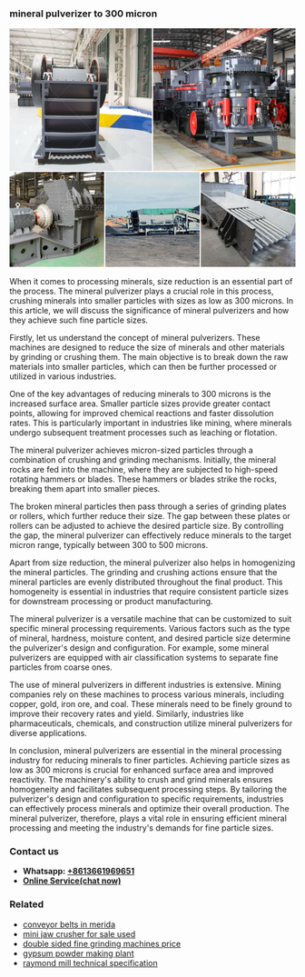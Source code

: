 <h3>mineral pulverizer to 300 micron</h3><img src='1708408350.jpg' alt=''><p>When it comes to processing minerals, size reduction is an essential part of the process. The mineral pulverizer plays a crucial role in this process, crushing minerals into smaller particles with sizes as low as 300 microns. In this article, we will discuss the significance of mineral pulverizers and how they achieve such fine particle sizes.</p><p>Firstly, let us understand the concept of mineral pulverizers. These machines are designed to reduce the size of minerals and other materials by grinding or crushing them. The main objective is to break down the raw materials into smaller particles, which can then be further processed or utilized in various industries.</p><p>One of the key advantages of reducing minerals to 300 microns is the increased surface area. Smaller particle sizes provide greater contact points, allowing for improved chemical reactions and faster dissolution rates. This is particularly important in industries like mining, where minerals undergo subsequent treatment processes such as leaching or flotation.</p><p>The mineral pulverizer achieves micron-sized particles through a combination of crushing and grinding mechanisms. Initially, the mineral rocks are fed into the machine, where they are subjected to high-speed rotating hammers or blades. These hammers or blades strike the rocks, breaking them apart into smaller pieces.</p><p>The broken mineral particles then pass through a series of grinding plates or rollers, which further reduce their size. The gap between these plates or rollers can be adjusted to achieve the desired particle size. By controlling the gap, the mineral pulverizer can effectively reduce minerals to the target micron range, typically between 300 to 500 microns.</p><p>Apart from size reduction, the mineral pulverizer also helps in homogenizing the mineral particles. The grinding and crushing actions ensure that the mineral particles are evenly distributed throughout the final product. This homogeneity is essential in industries that require consistent particle sizes for downstream processing or product manufacturing.</p><p>The mineral pulverizer is a versatile machine that can be customized to suit specific mineral processing requirements. Various factors such as the type of mineral, hardness, moisture content, and desired particle size determine the pulverizer's design and configuration. For example, some mineral pulverizers are equipped with air classification systems to separate fine particles from coarse ones.</p><p>The use of mineral pulverizers in different industries is extensive. Mining companies rely on these machines to process various minerals, including copper, gold, iron ore, and coal. These minerals need to be finely ground to improve their recovery rates and yield. Similarly, industries like pharmaceuticals, chemicals, and construction utilize mineral pulverizers for diverse applications.</p><p>In conclusion, mineral pulverizers are essential in the mineral processing industry for reducing minerals to finer particles. Achieving particle sizes as low as 300 microns is crucial for enhanced surface area and improved reactivity. The machinery's ability to crush and grind minerals ensures homogeneity and facilitates subsequent processing steps. By tailoring the pulverizer's design and configuration to specific requirements, industries can effectively process minerals and optimize their overall production. The mineral pulverizer, therefore, plays a vital role in ensuring efficient mineral processing and meeting the industry's demands for fine particle sizes.</p><h3>Contact us</h3><ul><li><strong>Whatsapp:&nbsp;<a href="https://wa.me/8613661969651">+8613661969651</a></strong></li><li><a href="https://swt.shibang-china.com/?git&amp;zhl&amp;mineral pulverizer to 300 micron"><strong>Online Service(chat now)</strong></a></li></ul><h3>Related</h3><ul><li><a href='conveyor belts in merida.md'>conveyor belts in merida</a></li><li><a href='mini jaw crusher for sale used.md'>mini jaw crusher for sale used</a></li><li><a href='double sided fine grinding machines price.md'>double sided fine grinding machines price</a></li><li><a href='gypsum powder making plant.md'>gypsum powder making plant</a></li><li><a href='raymond mill technical specification.md'>raymond mill technical specification</a></li></ul>